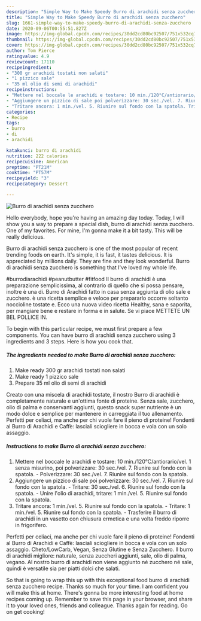 ```yaml
---
description: "Simple Way to Make Speedy Burro di arachidi senza zucchero"
title: "Simple Way to Make Speedy Burro di arachidi senza zucchero"
slug: 1661-simple-way-to-make-speedy-burro-di-arachidi-senza-zucchero
date: 2020-09-06T00:55:51.827Z
image: https://img-global.cpcdn.com/recipes/30dd2cd80bc92507/751x532cq70/burro-di-arachidi-senza-zucchero-recipe-main-photo.jpg
thumbnail: https://img-global.cpcdn.com/recipes/30dd2cd80bc92507/751x532cq70/burro-di-arachidi-senza-zucchero-recipe-main-photo.jpg
cover: https://img-global.cpcdn.com/recipes/30dd2cd80bc92507/751x532cq70/burro-di-arachidi-senza-zucchero-recipe-main-photo.jpg
author: Tom Pierce
ratingvalue: 4.9
reviewcount: 17110
recipeingredient:
- "300 gr arachidi tostati non salati"
- "1 pizzico sale"
- "35 ml olio di semi di arachidi"
recipeinstructions:
- "Mettere nel boccale le arachidi e tostare: 10 min./120°C/antiorario/vel. 1 senza misurino, poi polverizzare: 30 sec./vel. 7. Riunire sul fondo con la spatola. Polverizzare: 30 sec./vel. 7. Riunire sul fondo con la spatola."
- "Aggiungere un pizzico di sale poi polverizzare: 30 sec./vel. 7. Riunire sul fondo con la spatola. Tritare: 30 sec./vel. 6. Riunire sul fondo con la spatola. Unire l&#39;olio di arachidi, tritare: 1 min./vel. 5. Riunire sul fondo con la spatola."
- "Tritare ancora: 1 min./vel. 5. Riunire sul fondo con la spatola. Tritare: 1 min./vel. 5. Riunire sul fondo con la spatola. Trasferire il burro di arachidi in un vasetto con chiusura ermetica e una volta freddo riporre in frigorifero."
categories:
- Recipe
tags:
- burro
- di
- arachidi

katakunci: burro di arachidi 
nutrition: 222 calories
recipecuisine: American
preptime: "PT21M"
cooktime: "PT57M"
recipeyield: "3"
recipecategory: Dessert

---
```



![Burro di arachidi senza zucchero](https://img-global.cpcdn.com/recipes/30dd2cd80bc92507/751x532cq70/burro-di-arachidi-senza-zucchero-recipe-main-photo.jpg)

Hello everybody, hope you're having an amazing day today. Today, I will show you a way to prepare a special dish, burro di arachidi senza zucchero. One of my favorites. For mine, I'm gonna make it a bit tasty. This will be really delicious.

Burro di arachidi senza zucchero is one of the most popular of recent trending foods on earth. It's simple, it is fast, it tastes delicious. It is appreciated by millions daily. They are fine and they look wonderful. Burro di arachidi senza zucchero is something that I've loved my whole life.

#burrodiarachidi #peanutbutter #fitfood Il burro di arachidi è una preparazione semplicissima, al contrario di quello che si possa pensare, inoltre è una di. Burro di Arachidi fatto in casa senza aggiunta di olio sale e zucchero. è una ricetta semplice e veloce per prepararlo occorre soltanto noccioline tostate e. Ecco una nuova video ricetta Healthy, sana e saporita, per mangiare bene e restare in forma e in salute. Se vi piace METTETE UN BEL POLLICE IN.


To begin with this particular recipe, we must first prepare a few components. You can have burro di arachidi senza zucchero using 3 ingredients and 3 steps. Here is how you cook that.

<!--inarticleads1-->

##### The ingredients needed to make Burro di arachidi senza zucchero:

1. Make ready 300 gr arachidi tostati non salati
1. Make ready 1 pizzico sale
1. Prepare 35 ml olio di semi di arachidi


Creato con una miscela di arachidi tostate, il nostro Burro di arachidi è completamente naturale e un&#39;ottima fonte di proteine. Senza sale, zucchero, olio di palma e conservanti aggiunti, questo snack super nutriente è un modo dolce e semplice per mantenere in carreggiata il tuo allenamento. Perfetti per celiaci, ma anche per chi vuole fare il pieno di proteine! Fondenti al Burro di Arachidi e Caffè: lasciali sciogliere in bocca e vola con un solo assaggio. 

<!--inarticleads2-->

##### Instructions to make Burro di arachidi senza zucchero:

1. Mettere nel boccale le arachidi e tostare: 10 min./120°C/antiorario/vel. 1 senza misurino, poi polverizzare: 30 sec./vel. 7. Riunire sul fondo con la spatola. - Polverizzare: 30 sec./vel. 7. Riunire sul fondo con la spatola.
1. Aggiungere un pizzico di sale poi polverizzare: 30 sec./vel. 7. Riunire sul fondo con la spatola. - Tritare: 30 sec./vel. 6. Riunire sul fondo con la spatola. - Unire l&#39;olio di arachidi, tritare: 1 min./vel. 5. Riunire sul fondo con la spatola.
1. Tritare ancora: 1 min./vel. 5. Riunire sul fondo con la spatola. - Tritare: 1 min./vel. 5. Riunire sul fondo con la spatola. - Trasferire il burro di arachidi in un vasetto con chiusura ermetica e una volta freddo riporre in frigorifero.


Perfetti per celiaci, ma anche per chi vuole fare il pieno di proteine! Fondenti al Burro di Arachidi e Caffè: lasciali sciogliere in bocca e vola con un solo assaggio. Cheto/LowCarb, Vegan, Senza Glutine e Senza Zucchero. Il burro di arachidi migliore: naturale, senza zuccheri aggiunti, sale, olio di palma, vegano. Al nostro burro di arachidi non viene aggiunto né zucchero né sale, quindi è versatile sia per piatti dolci che salati. 

So that is going to wrap this up with this exceptional food burro di arachidi senza zucchero recipe. Thanks so much for your time. I am confident you will make this at home. There's gonna be more interesting food at home recipes coming up. Remember to save this page in your browser, and share it to your loved ones, friends and colleague. Thanks again for reading. Go on get cooking!
